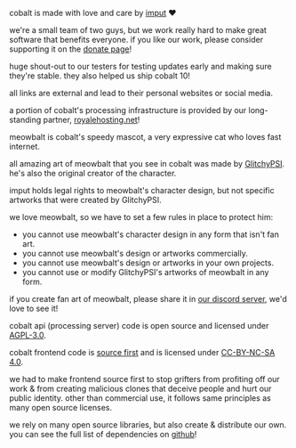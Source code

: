<script lang="ts">
    import { contacts, docs, partners } from "$lib/env";
    import { t } from "$lib/i18n/translations";

    import SectionHeading from "$components/misc/SectionHeading.svelte";
    import BetaTesters from "$components/misc/BetaTesters.svelte";
</script>

<section id="imput">
<SectionHeading
    title="imput"
    sectionId="imput"
/>

cobalt is made with love and care by [imput](https://imput.net/) ❤️

we're a small team of two guys, but we work really hard to make great software that benefits everyone.
if you like our work, please consider supporting it on the [donate page](/donate)!
</section>

<section id="testers">
<SectionHeading
    title={$t("about.heading.testers")}
    sectionId="testers"
/>

huge shout-out to our testers for testing updates early and making sure they're stable.
they also helped us ship cobalt 10!
<BetaTesters />

all links are external and lead to their personal websites or social media.
</section>

<section id="partners">
<SectionHeading
    title={$t("about.heading.partners")}
    sectionId="partners"
/>

a portion of cobalt's processing infrastructure
is provided by our long-standing partner, [royalehosting.net]({partners.royalehosting})!
</section>

<section id="meowbalt">
<SectionHeading
    title={$t("general.meowbalt")}
    sectionId="meowbalt"
/>

meowbalt is cobalt's speedy mascot, a very expressive cat who loves fast internet.

all amazing art of meowbalt that you see in cobalt
was made by [GlitchyPSI](https://glitchypsi.xyz/).
he's also the original creator of the character.

imput holds legal rights to meowbalt's character design,
but not specific artworks that were created by GlitchyPSI.

we love meowbalt, so we have to set a few rules in place to protect him:
- you cannot use meowbalt's character design in any form that isn't fan art.
- you cannot use meowbalt's design or artworks commercially.
- you cannot use meowbalt's design or artworks in your own projects.
- you cannot use or modify GlitchyPSI's artworks of meowbalt in any form.

if you create fan art of meowbalt, please share it in
[our discord server](/about/community), we'd love to see it!
</section>

<section id="licenses">
<SectionHeading
    title={$t("about.heading.licenses")}
    sectionId="licenses"
/>

cobalt api (processing server) code is open source and licensed under [AGPL-3.0]({docs.apiLicense}).

cobalt frontend code is [source first](https://sourcefirst.com/) and is licensed under [CC-BY-NC-SA 4.0]({docs.webLicense}).

we had to make frontend source first to stop grifters from profiting off our work
& from creating malicious clones that deceive people and hurt our public identity.
other than commercial use, it follows same principles as many open source licenses.

we rely on many open source libraries, but also create & distribute our own.
you can see the full list of dependencies on [github]({contacts.github})!
</section>
